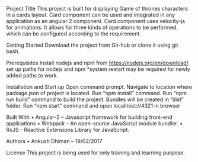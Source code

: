 Project Title
This project is built for displaying Game of thrones characters in a cards layout. Card component can be used and integrated in any application as an angular 2 component. Card component uses velocity-js for animations. It allows for three kinds of operations to be performed, which can be configured according to the requirement.

Getting Started
Download the project from Git-hub or clone it using git bash.

Prerequisites
Install nodejs and npm from https://nodejs.org/en/download/
set up paths for nodejs and npm
*system restart may be required for newly added paths to work.

Installation and Start up
Open command prompt.
Navigate to location where package.json of project is located.
Run “npm install” command.
Run “npm run build” command to build the project. Bundles will be created in “dist” folder.
Run “npm start” command and open localhost://4321 in browser

Built With
•	Angular-2 – Javascript framework for building front-end applications
•	Webpack –  An open-source JavaScript module bundler.
•	RxJS - Reactive Extensions Library for JavaScript.

Authors
•	Ankush Dhiman – 19/02/2017 

License
This project is being used for only training and learning purpose.
